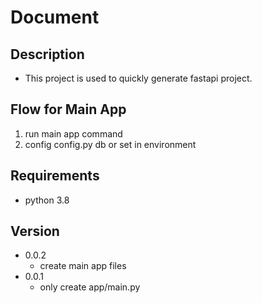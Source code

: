 # Document
## Description
- This project is used to quickly generate fastapi project.
## Flow for Main App
1. run main app command
2. config config.py db or set in environment
## Requirements
- python 3.8
## Version
- 0.0.2 
    - create main app files 
- 0.0.1
    - only create app/main.py